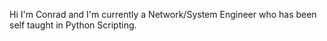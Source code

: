Hi I'm Conrad and I'm currently a Network/System Engineer who has been self taught in Python Scripting. 
